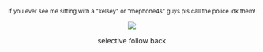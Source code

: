 </div>

<div align="center">
  


<sub>if you ever see me sitting with a "kelsey" or "mephone4s" guys pls call the police idk them!</sub> 

![](https://files.catbox.moe/ez8fk7.png)







selective follow back

</div>
